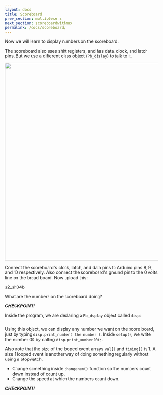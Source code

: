 ```yaml
---
layout: docs
title: Scoreboard
prev_section: multiplexers
next_section: scoreboardwithmux
permalink: /docs/scoreboard/
---
```


Now we will learn to display numbers on the scoreboard.

The scoreboard also uses shift registers, and has data, clock, and
latch pins. But we use a different class object (```Pb_dislay```) to talk to it.


<img src="{{ site.baseurl }}/img/scoreboard-back.png" style="width: 650px"/>


Connect the scoreboard's clock, latch, and data pins to Arduino pins
8, 9, and 10 respectively. Also connect the scoreboard's ground pin
to the 0 volts line on the bread board. Now upload this:

<a href="{{ site.baseurl }}/sketches/s2_sh04b.txt">s2_sh04b</a>


What are the numbers on the scoreboard doing?

**_CHECKPOINT!_**

Inside the program, we are declaring a ```Pb_dsplay``` object called ```disp```:

```Pb_display disp(datapin2, clkpin2, latchpin2);
```

Using this object, we can display any number we want on the score
board, just by typing ```disp.print_number( the number )```. Inside
```setup()```, we write the number 00 by calling
```disp.print_number(0);```.

Also note that the size of the looped event arrays ```val[]``` and
```timing[]``` is 1. A size 1 looped event is another way of doing
something regularly without using a stopwatch.

- Change something inside ```changenum()``` function so the numbers count down instead of count up.
- Change the speed at which the numbers count down.

**_CHECKPOINT!_**


